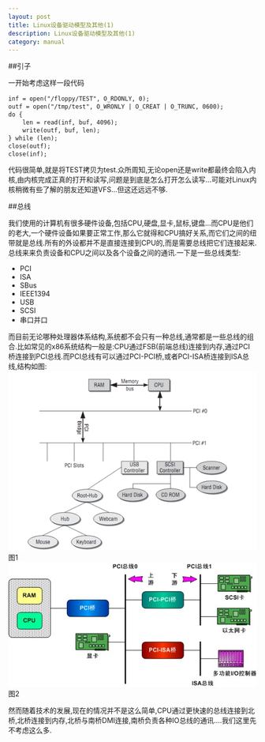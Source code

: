 ```yaml
---
layout: post
title: Linux设备驱动模型及其他(1)
description: Linux设备驱动模型及其他(1)
category: manual
---
```


##引子

一开始考虑这样一段代码

	inf = open("/floppy/TEST", O_RDONLY, 0);
	outf = open("/tmp/test", O_WRONLY | O_CREAT | O_TRUNC, 0600);
	do {
		len = read(inf, buf, 4096);
		write(outf, buf, len);
	} while (len);
	close(outf);
	close(inf);

代码很简单,就是将TEST拷贝为test.众所周知,无论open还是write都最终会陷入内核,由内核完成正真的打开和读写,问题是到底是怎么打开怎么读写...可能对Linux内核稍微有些了解的朋友还知道VFS...但这还远远不够.


##总线

我们使用的计算机有很多硬件设备,包括CPU,硬盘,显卡,鼠标,键盘...而CPU是他们的老大,一个硬件设备如果要正常工作,那么它就得和CPU搞好关系,而它们之间的纽带就是总线.所有的外设都并不是直接连接到CPU的,而是需要总线把它们连接起来.总线来来负责设备和CPU之间以及各个设备之间的通讯.一下是一些总线类型:
<ul>
<li>PCI</li>
<li>ISA</li>
<li>SBus</li>
<li>IEEE1394</li>
<li>USB</li>
<li>SCSI</li>
<li>串口并口</li>
</ul>

而目前无论哪种处理器体系结构,系统都不会只有一种总线,通常都是一些总线的组合.比如常见的x86系统结构一般是:CPU通过FSB(前端总线)连接到内存,通过PCI桥连接到PCI总线.而PCI总线有可以通过PCI-PCI桥,或者PCI-ISA桥连接到ISA总线,结构如图:
![bus1](/images/bus.gif) 
图1
![bus2](/images/bus2.jpg)
图2

然而随着技术的发展,现在的情况并不是这么简单,CPU通过更快速的总线连接到北桥,北桥连接到内存,北桥与南桥DMI连接,南桥负责各种IO总线的通讯....我们这里先不考虑这么多.

























